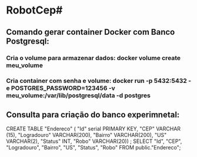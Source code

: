 # RobotCep#

## Comando gerar container Docker com Banco Postgresql:
### Cria o volume para armazenar dados:  docker volume create meu_volume
### Cria container com senha e volume: docker run -p 5432:5432 -e POSTGRES_PASSWORD=123456 -v meu_volume:/var/lib/postgresql/data -d postgres

## Consulta para criação do banco experimnetal: 
CREATE TABLE "Endereco" (
	"Id" serial  PRIMARY KEY,
	"CEP" VARCHAR (15),
	"Logradouro" VARCHAR(200),
	"Bairro" VARCHAR(200),
	"US" VARCHAR(2),
	"Status" INT,
	"Robo" VARCHAR(20)) ;
SELECT "Id", "CEP", "Logradouro", "Bairro", "US", "Status", "Robo"
FROM public."Endereco"; 
